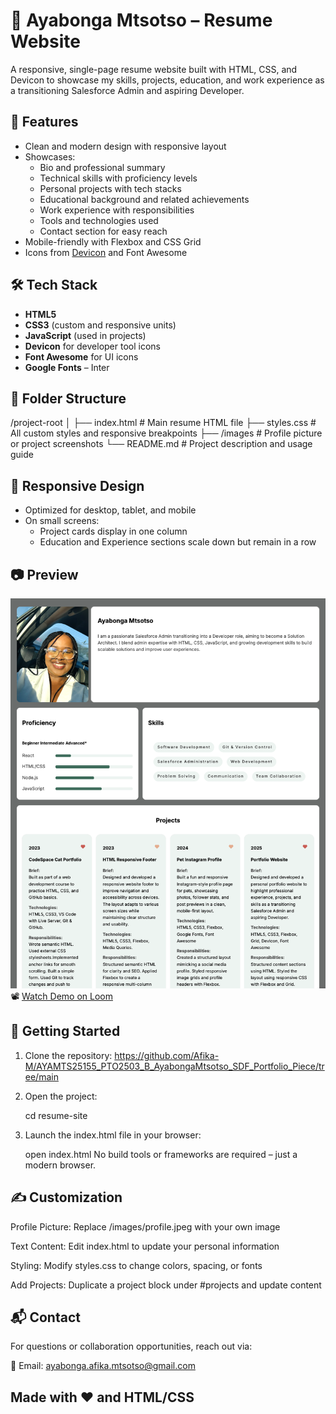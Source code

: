 # 💼 Ayabonga Mtsotso – Resume Website

A responsive, single-page resume website built with HTML, CSS, and Devicon to showcase my skills, projects, education, and work experience as a transitioning Salesforce Admin and aspiring Developer.

## 🚀 Features

- Clean and modern design with responsive layout
- Showcases:
  - Bio and professional summary
  - Technical skills with proficiency levels
  - Personal projects with tech stacks
  - Educational background and related achievements
  - Work experience with responsibilities
  - Tools and technologies used
  - Contact section for easy reach
- Mobile-friendly with Flexbox and CSS Grid
- Icons from [Devicon](https://devicon.dev/) and Font Awesome

## 🛠️ Tech Stack

- **HTML5**
- **CSS3** (custom and responsive units)
- **JavaScript** (used in projects)
- **Devicon** for developer tool icons
- **Font Awesome** for UI icons
- **Google Fonts** – Inter

## 📁 Folder Structure

/project-root
│
├── index.html # Main resume HTML file
├── styles.css # All custom styles and responsive breakpoints
├── /images # Profile picture or project screenshots
└── README.md # Project description and usage guide


## 📱 Responsive Design

- Optimized for desktop, tablet, and mobile
- On small screens:
  - Project cards display in one column
  - Education and Experience sections scale down but remain in a row

## 📷 Preview

![Resume Screenshot](/images/snippet.png) 
📽️ [Watch Demo on Loom](https://www.loom.com/share/cfe65bec5865449790389dec613de09b?sid=34a984e9-a175-4efb-b51b-c3a706f534f9)
 


## 🧰 Getting Started

1. Clone the repository:
https://github.com/Afika-M/AYAMTS25155_PTO2503_B_AyabongaMtsotso_SDF_Portfolio_Piece/tree/main

   
2. Open the project:

    cd resume-site

3. Launch the index.html file in your browser:

    open index.html 
    No build tools or frameworks are required – just a modern browser.



## ✍️ Customization
Profile Picture: Replace /images/profile.jpeg with your own image

Text Content: Edit index.html to update your personal information

Styling: Modify styles.css to change colors, spacing, or fonts

Add Projects: Duplicate a project block under #projects and update content

## 📬 Contact
For questions or collaboration opportunities, reach out via:

📧 Email: ayabonga.afika.mtsotso@gmail.com

Made with ❤️ and HTML/CSS
---

